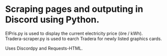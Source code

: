 # Scraping pages and outputing in Discord using Python.
ElPris.py is used to display the current electricity price (öre / kWh).  
Tradera-scraper.py is used to earch Tradera for newly listed graphics cards.
    
Uses Discordpy and Requests-HTML.

